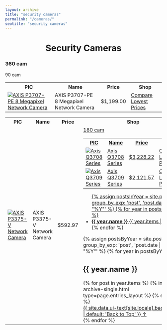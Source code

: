 ```yaml
---
layout: archive
title: "security cameras"
permalink: "/cameras/"
seotitle: "security cameras"
---
```


<h1 style="text-align:center;">Security Cameras</h1>
<h3 class="heading-center">360 cam</h3>
<table class="basic-table">
	<tr>
		<th>PIC</th>
		<th>Name</th>
		<th>Price</th> 
		<th>Shop</th>
	</tr>
	<tr>
		<td><a target="_blank" href="https://rover.ebay.com/rover/1/711-53200-19255-0/1?icep_id=114&ipn=icep&toolid=20004&campid=5338330075&mpre=https%3A%2F%2Fwww.ebay.com%2Fitm%2F133011902296"><img alt="AXIS P3707-PE 8 Megapixel Network Camera" class="table-image" src="/img/cam/p3707-pe-360.png"/></a></td>
		<td>AXIS P3707-PE 8 Megapixel Network Camera</td>
		<td>$1,199.00</td>
		<td><a class="big-button" target="_blank" href="https://rover.ebay.com/rover/1/711-53200-19255-0/1?icep_id=114&ipn=icep&toolid=20004&campid=5338330075&mpre=https%3A%2F%2Fwww.ebay.com%2Fitm%2F133011902296">Compare Lowest Prices</a></td>
	</tr>
  <ta
     <h3 class="heading-center">90 cam</h3>
 <table class="basic-table">
	<tr>
		<th>PIC</th>
		<th>Name</th>
		<th>Price</th> 
		<th>Shop</th>
	</tr>
  <tr>
		<td><a target="_blank" href="https://goto.walmart.com/c/1929713/565706/9383?veh=aff&sourceid=imp_000011112222333344&u=https%3A%2F%2Fwww.walmart.com%2Fip%2FAXIS-01060-001-P3375-V-Network-Surveillance-Security-Camera%2F413128535%3Fsourceid%3Dcsebr03893207e8318c446f9c5cc575cd9af6fe%26wmlspartner%3Dbizratecom%26affcmpid%3D3095789578%26tmode%3D0000%26veh%3Dcse%26szredirectid%3D15683273152347432411510090302008005"><img alt="AXIS P3375-V Network Camera" class="table-image" src="/img/cam/p3375-v.png"/></a></td>
		<td>AXIS P3375-V Network Camera</td>
		<td>$592.97</td>
		<td><a class="big-button" target="_blank" href="https://goto.walmart.com/c/1929713/565706/9383?veh=aff&sourceid=imp_000011112222333344&u=https%3A%2F%2Fwww.walmart.com%2Fip%2FAXIS-01060-001-P3375-V-Network-Surveillance-Security-Camera%2F413128535%3Fsourceid%3Dcsebr03893207e8318c446f9c5cc575cd9af6fe%26wmlspartner%3Dbizratecom%26affcmpid%3D3095789578%26tmode%3D000
     </tr>
   </table>
      <h3 class="heading-center">180 cam</h3>
 <table class="basic-table">
	<tr>
		<th>PIC</th>
		<th>Name</th>
		<th>Price</th> 
		<th>Shop</th>
	</tr>
  <tr>
		<td><a target="_blank" href="https://goto.walmart.com/c/1929713/565706/9383?veh=aff&sourceid=imp_000011112222333344&u=https%3A%2F%2Fwww.walmart.com%2Fip%2FAXIS-Q3709-PVE-33-Megapixel-Network-Camera-Color-320-x-240-Cable-Dome-Wall-Mount-SENSORS-PROVIDE-180-VIEW%2F158501710%3Fsourceid%3Dcsebr03b54b5f4203a74cc58ed05842ba3e0edb%26wmlspartner%3Dbizratecom%26affcmpid%3D2399535142%26tmode%3D0000%26veh%3Dcse%26szredirectid%3D15683289808559971898910070301008005"><img alt="Axis Q3708 Series" class="table-image" src="/img/cam/q3708-pve.png"/></a></td>
 		<td>Axis Q3708 Series</td>
		<td>$3,228.22</td>
		<td><a class="big-button" target="_blank" href="https://goto.walmart.com/c/1929713/565706/9383?veh=aff&sourceid=imp_000011112222333344&u=https%3A%2F%2Fwww.walmart.com%2Fip%2FAXIS-Q3709-PVE-33-Megapixel-Network-Camera-Color-320-x-240-Cable-Dome-Wall-Mount-SENSORS-PROVIDE-180-VIEW%2F158501710%3Fsourceid%3Dcsebr03b54b5f4203a74cc58ed05842ba3e0edb%26wmlspartner%3Dbizratecom%26affcmpid%3D2399535142%26tmode%3D0000%26veh%3Dcse%26szredirectid%3D15683289808559971898910070301008005">Compare Lowest Prices</a></td>
	</tr>
  <tr>
		<td><a target="_blank" href="https://goto.walmart.com/c/1929713/565706/9383?veh=aff&sourceid=imp_000011112222333344&u=https%3A%2F%2Fwww.walmart.com%2Fip%2FAXIS-Q3709-PVE-33-Megapixel-Network-Color-Camera-180-Degree-Dome-Wall-Mount%2F47408844%3Fwmlspartner%3Dwmtlabs%26adid%3D22222222222034657505%26wmlspartner%3Dwmtlabs%26wl0%3De%26wl1%3Do%26wl2%3Dc%26wl3%3D10352731704%26wl4%3Dpla-4587162513390321%26wl12%3D47408844_10000001882%26wl14%3Daxis%2520q3709%2520series%2520walmart%26veh%3Dsem%26msclkid%3D0db475daa323179f8ccf28595791900a"><img alt="Axis Q3709 Series" class="table-image" src="/img/cam/q3709-pve.png"/></a></td>
		<td>Axis Q3709 Series</td>
		<td>$2,121.57</td>
		<td><a class="big-button" target="_blank" href="https://goto.walmart.com/c/1929713/565706/9383?veh=aff&sourceid=imp_000011112222333344&u=https%3A%2F%2Fwww.walmart.com%2Fip%2FAXIS-Q3709-PVE-33-Megapixel-Network-Color-Camera-180-Degree-Dome-Wall-Mount%2F47408844%3Fwmlspartner%3Dwmtlabs%26adid%3D22222222222034657505%26wmlspartner%3Dwmtlabs%26wl0%3De%26wl1%3Do%26wl2%3Dc%26wl3%3D10352731704%26wl4%3Dpla-4587162513390321%26wl12%3D47408844_10000001882%26wl14%3Daxis%2520q3709%2520series%2520walmart%26veh%3Dsem%26msclkid%3D0db475daa323179f8ccf28595791900a">Compare Lowest Prices</a></td>
	</tr>
</table>
 <nav>

<ul class="taxonomy__index">
  {% assign postsInYear = site.posts | group_by_exp: 'post', 'post.date | date: "%Y"' %}
  {% for year in postsInYear %}
    <li>
      <a href="#{{ year.name }}">
        <strong>{{ year.name }}</strong> <span class="taxonomy__count">{{ year.items | size }}</span>
      </a>
    </li>
  {% endfor %}
</ul>

{% assign postsByYear = site.posts | group_by_exp: 'post', 'post.date | date: "%Y"' %}
{% for year in postsByYear %}
  <section id="{{ year.name }}" class="taxonomy__section">
    <h2 class="archive__subtitle">{{ year.name }}</h2>
    <div class="entries-{{ page.entries_layout | default: 'list' }}">
      {% for post in year.items %}
        {% include archive-single.html type=page.entries_layout %}
      {% endfor %}
    </div>
    <a href="#page-title" class="back-to-top">{{ site.data.ui-text[site.locale].back_to_top | default: 'Back to Top' }} &uarr;</a>
  </section>
{% endfor %}
